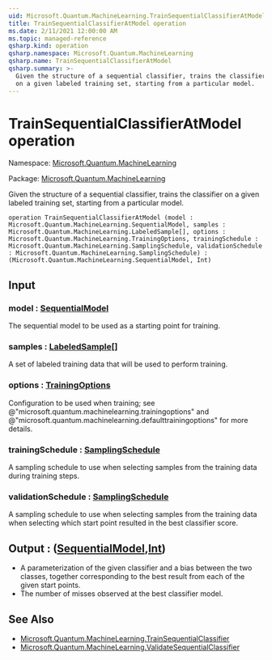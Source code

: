 ```yaml
---
uid: Microsoft.Quantum.MachineLearning.TrainSequentialClassifierAtModel
title: TrainSequentialClassifierAtModel operation
ms.date: 2/11/2021 12:00:00 AM
ms.topic: managed-reference
qsharp.kind: operation
qsharp.namespace: Microsoft.Quantum.MachineLearning
qsharp.name: TrainSequentialClassifierAtModel
qsharp.summary: >-
  Given the structure of a sequential classifier, trains the classifier
  on a given labeled training set, starting from a particular model.
---
```


# TrainSequentialClassifierAtModel operation

Namespace: [Microsoft.Quantum.MachineLearning](xref:Microsoft.Quantum.MachineLearning)

Package: [Microsoft.Quantum.MachineLearning](https://nuget.org/packages/Microsoft.Quantum.MachineLearning)


Given the structure of a sequential classifier, trains the classifieron a given labeled training set, starting from a particular model.

```qsharp
operation TrainSequentialClassifierAtModel (model : Microsoft.Quantum.MachineLearning.SequentialModel, samples : Microsoft.Quantum.MachineLearning.LabeledSample[], options : Microsoft.Quantum.MachineLearning.TrainingOptions, trainingSchedule : Microsoft.Quantum.MachineLearning.SamplingSchedule, validationSchedule : Microsoft.Quantum.MachineLearning.SamplingSchedule) : (Microsoft.Quantum.MachineLearning.SequentialModel, Int)
```


## Input

### model : [SequentialModel](xref:Microsoft.Quantum.MachineLearning.SequentialModel)

The sequential model to be used as a starting point for training.


### samples : [LabeledSample](xref:Microsoft.Quantum.MachineLearning.LabeledSample)[]

A set of labeled training data that will be used to perform training.


### options : [TrainingOptions](xref:Microsoft.Quantum.MachineLearning.TrainingOptions)

Configuration to be used when training; see@"microsoft.quantum.machinelearning.trainingoptions" and@"microsoft.quantum.machinelearning.defaulttrainingoptions" for moredetails.


### trainingSchedule : [SamplingSchedule](xref:Microsoft.Quantum.MachineLearning.SamplingSchedule)

A sampling schedule to use when selecting samples from the trainingdata during training steps.


### validationSchedule : [SamplingSchedule](xref:Microsoft.Quantum.MachineLearning.SamplingSchedule)

A sampling schedule to use when selecting samples from the trainingdata when selecting which start point resulted in the best classifierscore.



## Output : ([SequentialModel](xref:Microsoft.Quantum.MachineLearning.SequentialModel),[Int](xref:microsoft.quantum.lang-ref.int))

- A parameterization of the given classifier and a bias between the two  classes, together corresponding to the best result from each of the  given start points.- The number of misses observed at the best classifier model.

## See Also

- [Microsoft.Quantum.MachineLearning.TrainSequentialClassifier](xref:Microsoft.Quantum.MachineLearning.TrainSequentialClassifier)
- [Microsoft.Quantum.MachineLearning.ValidateSequentialClassifier](xref:Microsoft.Quantum.MachineLearning.ValidateSequentialClassifier)